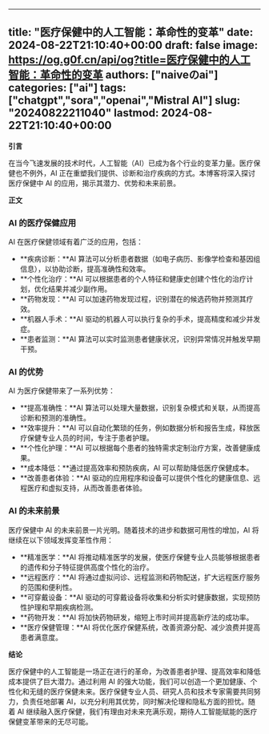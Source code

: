 
---
title: "医疗保健中的人工智能：革命性的变革"
date: 2024-08-22T21:10:40+00:00
draft: false
image: https://og.g0f.cn/api/og?title=医疗保健中的人工智能：革命性的变革
authors: ["naiveのai"]
categories: ["ai"]
tags: ["chatgpt","sora","openai","Mistral AI"]
slug: "20240822211040"
lastmod: 2024-08-22T21:10:40+00:00
---
**引言**

在当今飞速发展的技术时代，人工智能（AI）已成为各个行业的变革力量。医疗保健也不例外，AI 正在重塑我们提供、诊断和治疗疾病的方式。本博客将深入探讨医疗保健中 AI 的应用，揭示其潜力、优势和未来前景。

**正文**

### AI 的医疗保健应用

AI 在医疗保健领域有着广泛的应用，包括：

- **疾病诊断：**AI 算法可以分析患者数据（如电子病历、影像学检查和基因组信息），以协助诊断，提高准确性和效率。
- **个性化治疗：**AI 可以根据患者的个人特征和健康史创建个性化的治疗计划，优化结果并减少副作用。
- **药物发现：**AI 可以加速药物发现过程，识别潜在的候选药物并预测其疗效。
- **机器人手术：**AI 驱动的机器人可以执行复杂的手术，提高精度和减少并发症。
- **患者监测：**AI 算法可以实时监测患者健康状况，识别异常情况并触发早期干预。

### AI 的优势

AI 为医疗保健带来了一系列优势：

- **提高准确性：**AI 算法可以处理大量数据，识别复杂模式和关联，从而提高诊断和预测的准确性。
- **效率提升：**AI 可以自动化繁琐的任务，例如数据分析和报告生成，释放医疗保健专业人员的时间，专注于患者护理。
- **个性化护理：**AI 可以根据每个患者的独特需求定制治疗方案，改善健康成果。
- **成本降低：**通过提高效率和预防疾病，AI 可以帮助降低医疗保健成本。
- **改善患者体验：**AI 驱动的应用程序和设备可以提供个性化的健康信息、远程医疗和虚拟支持，从而改善患者体验。

### AI 的未来前景

医疗保健中 AI 的未来前景一片光明。随着技术的进步和数据可用性的增加，AI 将继续在以下领域发挥变革性作用：

- **精准医学：**AI 将推动精准医学的发展，使医疗保健专业人员能够根据患者的遗传和分子特征提供高度个性化的治疗。
- **远程医疗：**AI 将通过虚拟问诊、远程监测和药物配送，扩大远程医疗服务的范围和便利性。
- **可穿戴设备：**AI 驱动的可穿戴设备将收集和分析实时健康数据，实现预防性护理和早期疾病检测。
- **药物开发：**AI 将加快药物研发，缩短上市时间并提高新疗法的成功率。
- **医疗保健管理：**AI 将优化医疗保健系统，改善资源分配、减少浪费并提高患者满意度。

**结论**

医疗保健中的人工智能是一场正在进行的革命，为改善患者护理、提高效率和降低成本提供了巨大潜力。通过利用 AI 的强大功能，我们可以创造一个更加健康、个性化和无缝的医疗保健未来。医疗保健专业人员、研究人员和技术专家需要共同努力，负责任地部署 AI，以充分利用其优势，同时解决伦理和隐私方面的担忧。随着 AI 继续融入医疗保健，我们有理由对未来充满乐观，期待人工智能赋能的医疗保健变革带来的无尽可能。